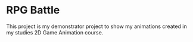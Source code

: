 # RPG Battle

This project is my demonstrator project to show my animations created in my studies 2D Game Animation course.